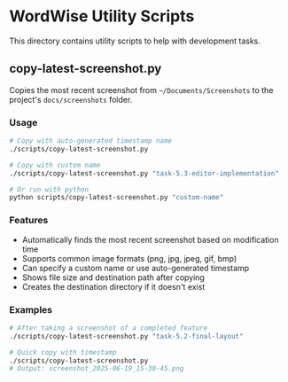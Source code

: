 # WordWise Utility Scripts

This directory contains utility scripts to help with development tasks.

## copy-latest-screenshot.py

Copies the most recent screenshot from `~/Documents/Screenshots` to the project's `docs/screenshots` folder.

### Usage

```bash
# Copy with auto-generated timestamp name
./scripts/copy-latest-screenshot.py

# Copy with custom name
./scripts/copy-latest-screenshot.py "task-5.3-editor-implementation"

# Or run with python
python scripts/copy-latest-screenshot.py "custom-name"
```

### Features
- Automatically finds the most recent screenshot based on modification time
- Supports common image formats (png, jpg, jpeg, gif, bmp)
- Can specify a custom name or use auto-generated timestamp
- Shows file size and destination path after copying
- Creates the destination directory if it doesn't exist

### Examples
```bash
# After taking a screenshot of a completed feature
./scripts/copy-latest-screenshot.py "task-5.2-final-layout"

# Quick copy with timestamp
./scripts/copy-latest-screenshot.py
# Output: screenshot_2025-06-19_15-30-45.png
``` 
